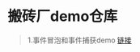# 搬砖厂demo仓库
>1.事件冒泡和事件捕获demo [链接](https://github.com/Himmas/Himmas_demo/tree/gh-pages/event_bubbling)


